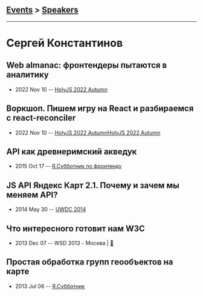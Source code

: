 ## [Events](../README.md) > [Speakers](../speakers.md)
---

# Сергей Константинов

## Web almanac: фронтендеры пытаются в аналитику
- 2022 Nov 10 -- [HolyJS 2022 Autumn](https://www.youtube.com/watch?v=Fi4TCXdyMoE)    
## Воркшоп. Пишем игру на React и разбираемся с react-reconciler
- 2022 Nov 10 -- [HolyJS 2022 Autumn](https://www.youtube.com/watch?v=7NfOlLge2LA,https://www.youtube.com/watch?v=jmWlb4Ykcuc)[HolyJS 2022 Autumn](https://www.youtube.com/watch?v=7NfOlLge2LA,https://www.youtube.com/watch?v=jmWlb4Ykcuc)    
## API как древнеримский акведук
- 2015 Oct 17 -- [Я.Субботник по фронтенду](https://events.yandex.ru/lib/talks/3214/)    
## JS API Яндекс Карт 2.1. Почему и зачем мы меняем API?
- 2014 May 30 -- [UWDC 2014](https://www.youtube.com/watch?v=aS1dfT-WoFU)    
## Что интересного готовит нам W3C
- 2013 Dec 07 -- WSD 2013 - Москва  | [:notebook:](https://wsd.events/2013/12/07/pres/whats-new-w3c.pdf)  
## Простая обработка групп геообъектов на карте
- 2013 Jul 06 -- [Я.Субботник](https://events.yandex.ru/lib/talks/965/)    
